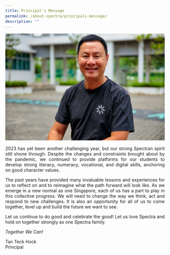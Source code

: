 ```yaml
---
title: Principal's Message
permalink: /about-spectra/principals-message/
description: ""
---
```

<img style="width:900px" src="/images/TTH-4418-Edit-1024x683.jpg">

<p align="justify"> 2023 has yet been another challenging year, but our strong Spectran spirit still shone through. Despite the changes and constraints brought about by the pandemic, we continued to provide platforms for our students to develop strong literacy, numeracy, vocational, and digital skills, anchoring on good character values.</p>

<p align="justify"> The past years have provided many invaluable lessons and experiences for us to reflect on and to reimagine what the path forward will look like. As we emerge in a new normal as one Singapore, each of us has a part to play in this collective progress. We will need to change the way we think, act and respond to new challenges. It is also an opportunity for all of us to come together, level up and build the future we want to see.</p>

<p align="justify"> Let us continue to do good and celebrate the good! Let us love Spectra and hold on together strongly as one Spectra family. </p>

_Together We Can!_

Tan Teck Hock  
Principal